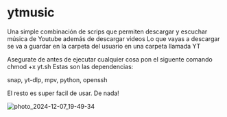 # ytmusic
Una simple combinación de scrips que permiten descargar y escuchar música de Youtube además de descargar videos
Lo que vayas a descargar se va a guardar en la carpeta del usuario en una carpeta llamada YT

Asegurate de antes de ejecutar cualquier cosa pon el siguente comando
chmod +x yt.sh
Estas son las dependencias:

snap, yt-dlp, mpv, python, openssh

El resto es super facil de usar. De nada!

![photo_2024-12-07_19-49-34](https://github.com/user-attachments/assets/8d8a633d-6fc6-45bc-8afb-5fed5760a2f4)
